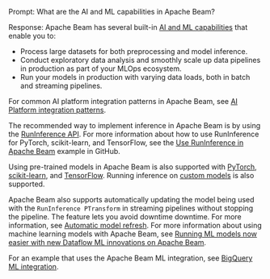 Prompt:
What are the AI and ML capabilities in Apache Beam?

Response:
Apache Beam has several built-in [AI and ML capabilities](https://beam.apache.org/documentation/ml/overview/) that enable you to:
- Process large datasets for both preprocessing and model inference.
- Conduct exploratory data analysis and smoothly scale up data pipelines in production as part of your MLOps ecosystem.
- Run your models in production with varying data loads, both in batch and streaming pipelines.

For common AI platform integration patterns in Apache Beam, see [AI Platform integration patterns](https://beam.apache.org/documentation/patterns/ai-platform/).

The recommended way to implement inference in Apache Beam is by using the [RunInference API](https://beam.apache.org/documentation/sdks/python-machine-learning/). For more information about how to use RunInference for PyTorch, scikit-learn, and TensorFlow, see the [Use RunInference in Apache Beam](https://github.com/apache/beam/blob/master/examples/notebooks/beam-ml/run_inference_pytorch_tensorflow_sklearn.ipynb) example in GitHub.

Using pre-trained models in Apache Beam is also supported with [PyTorch](https://github.com/apache/beam/blob/master/examples/notebooks/beam-ml/run_inference_pytorch.ipynb), [scikit-learn](https://github.com/apache/beam/blob/master/examples/notebooks/beam-ml/run_inference_sklearn.ipynb), and [TensorFlow](https://github.com/apache/beam/blob/master/examples/notebooks/beam-ml/run_inference_tensorflow.ipynb). Running inference on  [custom models](https://beam.apache.org/documentation/ml/about-ml/#use-custom-models) is also supported.

Apache Beam also supports automatically updating the model being used with the `RunInference PTransform` in streaming pipelines without stopping the pipeline. The feature lets you avoid downtime downtime. For more information, see [Automatic model refresh](https://beam.apache.org/documentation/ml/about-ml/#automatic-model-refresh).
For more information about using machine learning models with Apache Beam, see [Running ML models now easier with new Dataflow ML innovations on Apache Beam](https://cloud.google.com/blog/products/ai-machine-learning/dataflow-ml-innovations-on-apache-beam/).

For an example that uses the Apache Beam ML integration, see [BigQuery ML integration](https://beam.apache.org/documentation/patterns/bqml/).
